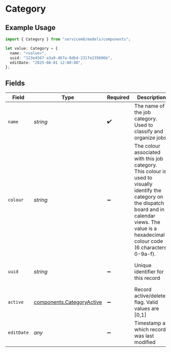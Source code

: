 # Category

## Example Usage

```typescript
import { Category } from "servicem8/models/components";

let value: Category = {
  name: "<value>",
  uuid: "123e4567-a3a9-467a-8dbd-231fe235606b",
  editDate: "2025-08-01 12:00:00",
};
```

## Fields

| Field                                                                                                                                                                                                          | Type                                                                                                                                                                                                           | Required                                                                                                                                                                                                       | Description                                                                                                                                                                                                    | Example                                                                                                                                                                                                        |
| -------------------------------------------------------------------------------------------------------------------------------------------------------------------------------------------------------------- | -------------------------------------------------------------------------------------------------------------------------------------------------------------------------------------------------------------- | -------------------------------------------------------------------------------------------------------------------------------------------------------------------------------------------------------------- | -------------------------------------------------------------------------------------------------------------------------------------------------------------------------------------------------------------- | -------------------------------------------------------------------------------------------------------------------------------------------------------------------------------------------------------------- |
| `name`                                                                                                                                                                                                         | *string*                                                                                                                                                                                                       | :heavy_check_mark:                                                                                                                                                                                             | The name of the job category. Used to classify and organize jobs.                                                                                                                                              |                                                                                                                                                                                                                |
| `colour`                                                                                                                                                                                                       | *string*                                                                                                                                                                                                       | :heavy_minus_sign:                                                                                                                                                                                             | The colour associated with this job category. This colour is used to visually identify the category on the dispatch board and in calendar views. The value is a hexadecimal colour code (6 characters 0-9a-f). |                                                                                                                                                                                                                |
| `uuid`                                                                                                                                                                                                         | *string*                                                                                                                                                                                                       | :heavy_minus_sign:                                                                                                                                                                                             | Unique identifier for this record                                                                                                                                                                              | 123e4567-a3a9-467a-8dbd-231fe235606b                                                                                                                                                                           |
| `active`                                                                                                                                                                                                       | [components.CategoryActive](../../models/components/categoryactive.md)                                                                                                                                         | :heavy_minus_sign:                                                                                                                                                                                             | Record active/deleted flag.  Valid values are [0,1]                                                                                                                                                            |                                                                                                                                                                                                                |
| `editDate`                                                                                                                                                                                                     | *any*                                                                                                                                                                                                          | :heavy_minus_sign:                                                                                                                                                                                             | Timestamp at which record was last modified                                                                                                                                                                    | 2025-08-01 12:00:00                                                                                                                                                                                            |